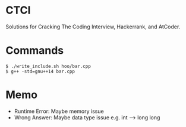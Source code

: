 # CTCI
Solutions for Cracking The Coding Interview, Hackerrank, and AtCoder.

# Commands
```
$ ./write_include.sh hoo/bar.cpp
$ g++ -std=gnu++14 bar.cpp
```

# Memo
- Runtime Error: Maybe memory issue
- Wrong Answer: Maybe data type issue e.g. int --> long long
